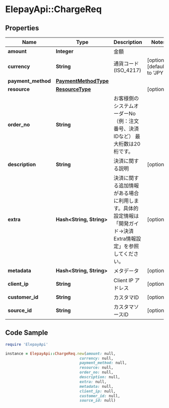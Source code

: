 # ElepayApi::ChargeReq

## Properties

Name | Type | Description | Notes
------------ | ------------- | ------------- | -------------
**amount** | **Integer** | 金額 | 
**currency** | **String** | 通貨コード (ISO_4217) | [optional] [default to &#39;JPY&#39;]
**payment_method** | [**PaymentMethodType**](PaymentMethodType.md) |  | 
**resource** | [**ResourceType**](ResourceType.md) |  | [optional] 
**order_no** | **String** | お客様側のシステムオーダーNo（例：注文番号、決済IDなど） 最大桁数は20桁です。  | 
**description** | **String** | 決済に関する説明 | [optional] 
**extra** | **Hash&lt;String, String&gt;** | 決済に関する追加情報がある場合に利用します。具体的設定情報は「開発ガイド-&gt;決済Extra情報設定」を参照してください。 | [optional] 
**metadata** | **Hash&lt;String, String&gt;** | メタデータ | [optional] 
**client_ip** | **String** | Client IP アドレス | [optional] 
**customer_id** | **String** | カスタマID | [optional] 
**source_id** | **String** | カスタマソースID | [optional] 

## Code Sample

```ruby
require 'ElepayApi'

instance = ElepayApi::ChargeReq.new(amount: null,
                                 currency: null,
                                 payment_method: null,
                                 resource: null,
                                 order_no: null,
                                 description: null,
                                 extra: null,
                                 metadata: null,
                                 client_ip: null,
                                 customer_id: null,
                                 source_id: null)
```


